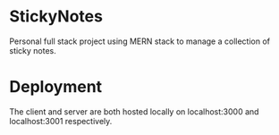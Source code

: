 # StickyNotes

Personal full stack project using MERN stack to manage a collection of sticky notes.

# Deployment

The client and server are both hosted locally on localhost:3000 and localhost:3001 respectively.

